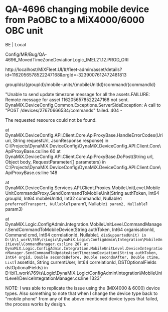 # QA-4696 changing mobile device from PaOBC to a MiX4000/6000 OBC unit

BE | Local

Config/MR/Bug/QA-4696_MovedTimeZoneDeviationLogic_IMEI.21.12.PROD_ORI


http://localhost/MiXFleet.UI/#/fleet-admin/asset/details?id=1162056578522247168&orgId=-3239007612472481813

groupIds/{groupId}/mobile-units/{mobileUnitId}/command/{commandId}

"Unable to send update timezone message for all the assets.FAILURE: Remote message for asset 1162056578522247168 not sent. DynaMiX.DeviceConfig.Common.Exceptions.ServerSideException: A call to "POST /devices/27670666534/commands" failed. 404 - 

The requested resource could not be found.

 at DynaMiX.DeviceConfig.API.Client.Core.ApiProxyBase.HandleErrorCodes(Uri uri, String requestUrl, JsonResponse response) in C:\Projects\DynaMiX.DeviceConfig\DynaMiX.DeviceConfig.API.Client.Core\ApiProxyBase.cs:line 60
  at DynaMiX.DeviceConfig.API.Client.Core.ApiProxyBase.DoPost(String url, Object body, RequestParameter[] parameters) in C:\Projects\DynaMiX.DeviceConfig\DynaMiX.DeviceConfig.API.Client.Core\ApiProxyBase.cs:line 148

   at DynaMiX.DeviceConfig.Services.API.Client.Proxies.MobileUnitLevel.MobileUnitCommandsProxy.SendCommandToMobileUnit(String authToken, Int64 groupId, Int64 mobileUnitId, Int32 commandId, Nullable`1 preferredTransport, Nullable`1 param1, Nullable`1 param2, Nullable`1 param3)

 at DynaMiX.Logic.ConfigAdmin.Integration.MobileUnitLevel.CommandManager.SendCommandToMobileDevice(String authToken, Int64 organisationId, Command cmd, Int64 correlationId, Nullable`1 disSupportedUnit) in D:\b\1_work\769\s\Logic\DynaMiX.Logic\ConfigAdmin\Integration\MobileUnitLevel\CommandManager.cs:line 207
  at DynaMiX.Logic.ConfigAdmin.Integration.MobileUnitLevel.DeviceIntegrationManager.SendCommandToUpdateAssetTimezoneDeviation(String authToken, Int64 orgId, Double secondsBefore, Double secondsAfter, Double ctime, List`1 assetIds, String currentUser, Int64 correlationId, DSTOptionalFields dstOptionalFields) in D:\b\1_work\769\s\Logic\DynaMiX.Logic\ConfigAdmin\Integration\MobileUnitLevel\DeviceIntegrationManager.cs:line 1323"

NOTE: I was able to replicate the issue using the (MiX4000 & 6000) device types. Also something to note that when I change the device type back to "mobile phone" from any of the above mentioned device types that failed, the process works by design.
